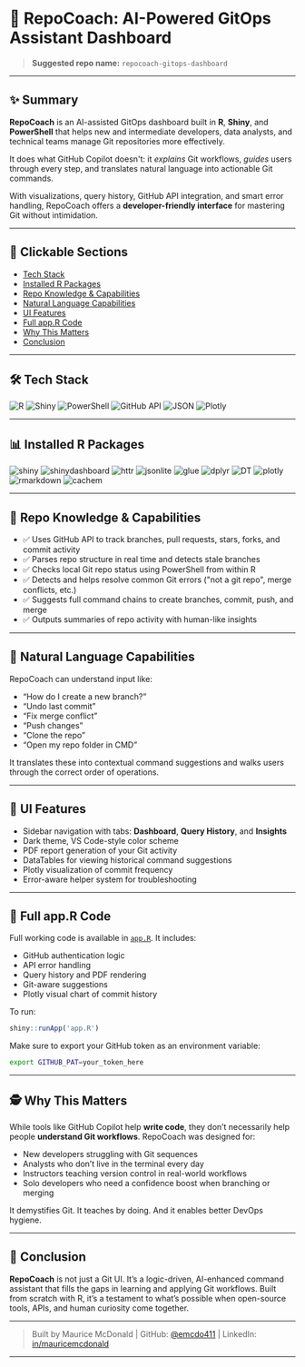 # 🧠 RepoCoach: AI-Powered GitOps Assistant Dashboard

> **Suggested repo name:** `repocoach-gitops-dashboard`

---

## ✨ Summary

**RepoCoach** is an AI-assisted GitOps dashboard built in **R**, **Shiny**, and **PowerShell** that helps new and intermediate developers, data analysts, and technical teams manage Git repositories more effectively.

It does what GitHub Copilot doesn't: it *explains* Git workflows, *guides* users through every step, and translates natural language into actionable Git commands.

With visualizations, query history, GitHub API integration, and smart error handling, RepoCoach offers a **developer-friendly interface** for mastering Git without intimidation.

---

## 🔗 Clickable Sections

* [Tech Stack](#-tech-stack)
* [Installed R Packages](#-installed-r-packages)
* [Repo Knowledge & Capabilities](#-repo-knowledge--capabilities)
* [Natural Language Capabilities](#-natural-language-capabilities)
* [UI Features](#-ui-features)
* [Full app.R Code](#-full-appr-code)
* [Why This Matters](#-why-this-matters)
* [Conclusion](#-conclusion)

---

## 🛠️ Tech Stack

![R](https://img.shields.io/badge/Language-R-276DC3?style=for-the-badge)
![Shiny](https://img.shields.io/badge/Framework-Shiny-00BFC4?style=for-the-badge)
![PowerShell](https://img.shields.io/badge/Scripting-PowerShell-blue?style=for-the-badge)
![GitHub API](https://img.shields.io/badge/API-GitHub-181717?style=for-the-badge)
![JSON](https://img.shields.io/badge/Format-JSON-lightgrey?style=for-the-badge)
![Plotly](https://img.shields.io/badge/Charts-Plotly-orange?style=for-the-badge)

---

## 📊 Installed R Packages

![shiny](https://img.shields.io/badge/Package-shiny-brightgreen?style=for-the-badge)
![shinydashboard](https://img.shields.io/badge/Package-shinydashboard-success?style=for-the-badge)
![httr](https://img.shields.io/badge/Package-httr-blue?style=for-the-badge)
![jsonlite](https://img.shields.io/badge/Package-jsonlite-orange?style=for-the-badge)
![glue](https://img.shields.io/badge/Package-glue-red?style=for-the-badge)
![dplyr](https://img.shields.io/badge/Package-dplyr-green?style=for-the-badge)
![DT](https://img.shields.io/badge/Package-DT-purple?style=for-the-badge)
![plotly](https://img.shields.io/badge/Package-plotly-yellow?style=for-the-badge)
![rmarkdown](https://img.shields.io/badge/Package-rmarkdown-darkgreen?style=for-the-badge)
![cachem](https://img.shields.io/badge/Package-cachem-grey?style=for-the-badge)

---

## 📃 Repo Knowledge & Capabilities

* ✅ Uses GitHub API to track branches, pull requests, stars, forks, and commit activity
* ✅ Parses repo structure in real time and detects stale branches
* ✅ Checks local Git repo status using PowerShell from within R
* ✅ Detects and helps resolve common Git errors ("not a git repo", merge conflicts, etc.)
* ✅ Suggests full command chains to create branches, commit, push, and merge
* ✅ Outputs summaries of repo activity with human-like insights

---

## 🔎 Natural Language Capabilities

RepoCoach can understand input like:

* “How do I create a new branch?”
* “Undo last commit”
* “Fix merge conflict”
* “Push changes”
* “Clone the repo”
* “Open my repo folder in CMD”

It translates these into contextual command suggestions and walks users through the correct order of operations.

---

## 🎨 UI Features

* Sidebar navigation with tabs: **Dashboard**, **Query History**, and **Insights**
* Dark theme, VS Code-style color scheme
* PDF report generation of your Git activity
* DataTables for viewing historical command suggestions
* Plotly visualization of commit frequency
* Error-aware helper system for troubleshooting

---

## 📄 Full app.R Code

Full working code is available in [`app.R`](./app.R). It includes:

* GitHub authentication logic
* API error handling
* Query history and PDF rendering
* Git-aware suggestions
* Plotly visual chart of commit history

To run:

```r
shiny::runApp('app.R')
```

Make sure to export your GitHub token as an environment variable:

```bash
export GITHUB_PAT=your_token_here
```

---

## 🕵️‍ Why This Matters

While tools like GitHub Copilot help **write code**, they don’t necessarily help people **understand Git workflows**. RepoCoach was designed for:

* New developers struggling with Git sequences
* Analysts who don’t live in the terminal every day
* Instructors teaching version control in real-world workflows
* Solo developers who need a confidence boost when branching or merging

It demystifies Git. It teaches by doing. And it enables better DevOps hygiene.

---

## 🌟 Conclusion

**RepoCoach** is not just a Git UI. It’s a logic-driven, AI-enhanced command assistant that fills the gaps in learning and applying Git workflows. Built from scratch with R, it’s a testament to what’s possible when open-source tools, APIs, and human curiosity come together.

---

> Built by Maurice McDonald | GitHub: [@emcdo411](https://github.com/emcdo411) | LinkedIn: [in/mauricemcdonald](https://www.linkedin.com/in/mauricemcdonald)

---
